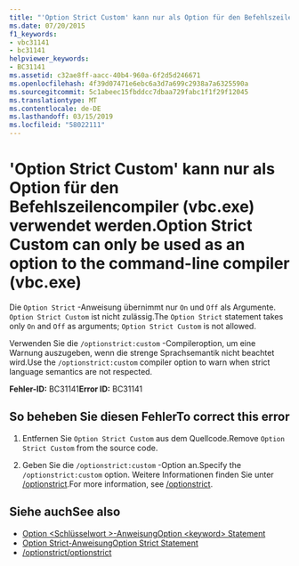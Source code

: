 ```yaml
---
title: "'Option Strict Custom' kann nur als Option für den Befehlszeilencompiler (vbc.exe) verwendet werden."
ms.date: 07/20/2015
f1_keywords:
- vbc31141
- bc31141
helpviewer_keywords:
- BC31141
ms.assetid: c32ae8ff-aacc-40b4-960a-6f2d5d246671
ms.openlocfilehash: 4f39d07471e6ebc6a3d7a699c2938a7a6325590a
ms.sourcegitcommit: 5c1abeec15fbddcc7dbaa729fabc1f1f29f12045
ms.translationtype: MT
ms.contentlocale: de-DE
ms.lasthandoff: 03/15/2019
ms.locfileid: "58022111"
---
```

# <a name="option-strict-custom-can-only-be-used-as-an-option-to-the-command-line-compiler-vbcexe"></a><span data-ttu-id="27588-102">'Option Strict Custom' kann nur als Option für den Befehlszeilencompiler (vbc.exe) verwendet werden.</span><span class="sxs-lookup"><span data-stu-id="27588-102">Option Strict Custom can only be used as an option to the command-line compiler (vbc.exe)</span></span>
<span data-ttu-id="27588-103">Die `Option Strict` -Anweisung übernimmt nur `On` und `Off` als Argumente. `Option Strict Custom` ist nicht zulässig.</span><span class="sxs-lookup"><span data-stu-id="27588-103">The `Option Strict` statement takes only `On` and `Off` as arguments; `Option Strict Custom` is not allowed.</span></span>  
  
 <span data-ttu-id="27588-104">Verwenden Sie die `/optionstrict:custom` -Compileroption, um eine Warnung auszugeben, wenn die strenge Sprachsemantik nicht beachtet wird.</span><span class="sxs-lookup"><span data-stu-id="27588-104">Use the `/optionstrict:custom` compiler option to warn when strict language semantics are not respected.</span></span>  
  
 <span data-ttu-id="27588-105">**Fehler-ID:** BC31141</span><span class="sxs-lookup"><span data-stu-id="27588-105">**Error ID:** BC31141</span></span>  
  
## <a name="to-correct-this-error"></a><span data-ttu-id="27588-106">So beheben Sie diesen Fehler</span><span class="sxs-lookup"><span data-stu-id="27588-106">To correct this error</span></span>  
  
1.  <span data-ttu-id="27588-107">Entfernen Sie `Option Strict Custom` aus dem Quellcode.</span><span class="sxs-lookup"><span data-stu-id="27588-107">Remove `Option Strict Custom` from the source code.</span></span>  
  
2.  <span data-ttu-id="27588-108">Geben Sie die `/optionstrict:custom` -Option an.</span><span class="sxs-lookup"><span data-stu-id="27588-108">Specify the `/optionstrict:custom` option.</span></span> <span data-ttu-id="27588-109">Weitere Informationen finden Sie unter [/optionstrict](../../visual-basic/reference/command-line-compiler/optionstrict.md).</span><span class="sxs-lookup"><span data-stu-id="27588-109">For more information, see [/optionstrict](../../visual-basic/reference/command-line-compiler/optionstrict.md).</span></span>  
  
## <a name="see-also"></a><span data-ttu-id="27588-110">Siehe auch</span><span class="sxs-lookup"><span data-stu-id="27588-110">See also</span></span>

- [<span data-ttu-id="27588-111">Option \<Schlüsselwort >-Anweisung</span><span class="sxs-lookup"><span data-stu-id="27588-111">Option \<keyword> Statement</span></span>](../../visual-basic/language-reference/statements/option-keyword-statement.md)
- [<span data-ttu-id="27588-112">Option Strict-Anweisung</span><span class="sxs-lookup"><span data-stu-id="27588-112">Option Strict Statement</span></span>](../../visual-basic/language-reference/statements/option-strict-statement.md)
- [<span data-ttu-id="27588-113">/optionstrict</span><span class="sxs-lookup"><span data-stu-id="27588-113">/optionstrict</span></span>](../../visual-basic/reference/command-line-compiler/optionstrict.md)
